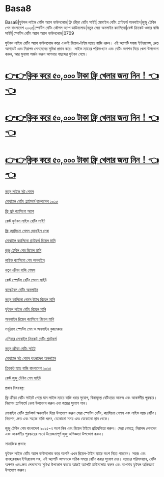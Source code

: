 # Basa8

Basa8|ফুটবল লাইভ বেটিং অ্যাপ ডাউনলোড|ফ্রি ক্রীড়া বেটিং সাইট|মোবাইল বেটিং প্ল্যাটফর্ম অনলাইন|জুজু টেবিল গেম বাংলাদেশ ২০২৫|স্পোর্টস বেটিং কৌশল অ্যাপ ডাউনলোড|নতুন সেরা অনলাইন ক্যাসিনো|বেস্ট ক্রিকেট ওভার বাজি সাইট|স্পোর্টস বেটিং অ্যাপ অ্যাপ ডাউনলোড|0709

ফুটবল লাইভ বেটিং অ্যাপ ডাউনলোড করে এখনই রিয়েল-টাইম ম্যাচে বাজি ধরুন। এই অ্যাপটি সহজ ইন্টারফেস, দ্রুত আপডেট এবং নিরাপদ লেনদেনের সুবিধা প্রদান করে। লাইভ ম্যাচের পরিসংখ্যান এবং বেটিং অপশন নিয়ে খেলা উপভোগ করুন, আর মুনাফা অর্জন করুন আপনার পছন্দের ফুটবল গেমে।

# [👉👉ক্লিক করে ৫০,০০০ টাকা ফ্রি খেলার জন্য নিন！👈👈](https://basa8uk.com/)

# [👉👉ক্লিক করে ৫০,০০০ টাকা ফ্রি খেলার জন্য নিন！👈👈](https://basa8sx.com/)

# [👉👉ক্লিক করে ৫০,০০০ টাকা ফ্রি খেলার জন্য নিন！👈👈](https://basa8pro.net/)


<a href="https://basa8uk.com/">নতুন লাইভ স্লট গেমস</a>

<a href="https://basa8uk.net/">মোবাইল বেটিং প্ল্যাটফর্ম বাংলাদেশ ২০২৫</a>

<a href="https://basa8sx.com/">ফ্রি স্লট ক্যাসিনো অ্যাপ</a>

<a href="https://basa8sx.net/">বেস্ট ফুটবল লাইভ বেটিং সাইট</a>

<a href="https://basa8pro.com/">ফ্রি ক্যাসিনো গেমস মোবাইল সেবা</a>

<a href="https://basa8pro.net/">মোবাইল ক্যাসিনো প্ল্যাটফর্ম রিয়েল মানি</a>

<a href="https://basa8vip.net/">জুজু টেবিল গেম রিয়েল মানি</a>

<a href="https://basa8us.net/">লাইভ ক্যাসিনো গেম অনলাইন</a>

<a href="https://basa8vip.com/">নতুন ক্রীড়া বাজি গেমস</a>

<a href="https://basa8us.com/">বেস্ট স্পোর্টস বেটিং গেমস সাইট</a>

<a href="https://basa8pc.com/">বাস্কেটবল বেটিং অনলাইন</a>

<a href="https://basa8pc.net/">নতুন কাসিনো গেমস উইথ রিয়েল মানি</a>

<a href="https://basa8live.com/">ফুটবল লাইভ বেটিং রিয়েল মানি</a>

<a href="https://basa8live.net/">অনলাইন রিয়েল ক্যাসিনো রিয়েল মানি</a>

<a href="https://basa8uk.com/">ভার্চুয়াল স্পোর্টস গেম ও অনলাইন বুকমেকার</a>

<a href="https://basa8uk.net/">এশিয়ার মোবাইল ক্রিকেট বেটিং প্ল্যাটফর্ম</a>

<a href="https://basa8uk.com/">নতুন ক্রীড়া বেটিং সাইট</a>

<a href="https://basa8uk.net/">মোবাইল স্লট গেমস বাংলাদেশ অনলাইন</a>

<a href="https://basa8hub.com/">ক্রিকেট ম্যাচ বাজি বাংলাদেশ ২০২৫</a>

<a href="https://basa8hub.net/">বেস্ট জুজু টেবিল গেম সাইট</a>

প্রধান বিষয়বস্তু:

ফ্রি ক্রীড়া বেটিং সাইটে পেয়ে যান লাইভ ম্যাচে বাজি ধরার সুযোগ, বিনামূল্যে বেটিংয়ের আনন্দ এবং আকর্ষণীয় পুরস্কার। নিরাপদ প্ল্যাটফর্মে খেলা উপভোগ করুন এবং জয়ের সুযোগ পান।

মোবাইল বেটিং প্ল্যাটফর্ম অনলাইন দিয়ে উপভোগ করুন সেরা স্পোর্টস বেটিং, ক্যাসিনো গেমস এবং লাইভ ম্যাচ বেটিং। নিরাপদ, দ্রুত এবং সহজে বাজি ধরুন, যেকোনো সময় এবং যেকোনো স্থান থেকে।

জুজু টেবিল গেম বাংলাদেশ ২০২৫-এ অংশ নিন এবং রিয়েল টাইমে প্রতিদ্বন্দ্বিতা করুন। সেরা গেমপ্লে, নিরাপদ লেনদেন এবং আকর্ষণীয় পুরস্কারের সাথে উত্তেজনাপূর্ণ জুজু অভিজ্ঞতা উপভোগ করুন।

সামাজিক প্রভাব:

ফুটবল লাইভ বেটিং অ্যাপ ডাউনলোড করে আপনি এখন রিয়েল-টাইম ম্যাচে অংশ নিতে পারবেন। সহজ এবং ব্যবহারবান্ধব ইন্টারফেস সহ, এই অ্যাপটি আপনাকে সঠিক সময়ে বেটিং করার সুযোগ দেয়। ম্যাচের পরিসংখ্যান, বেটিং অপশন এবং দ্রুত লেনদেনের সুবিধা উপভোগ করতে আজই অ্যাপটি ডাউনলোড করুন এবং আপনার ফুটবল অভিজ্ঞতা উপভোগ করুন।
